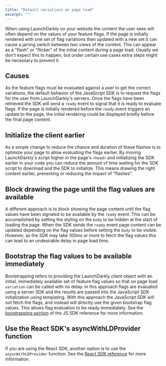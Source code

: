 ```yaml
---
title: "Default variations on page load"
excerpt: ""
---
```

When using LaunchDarkly on your website the content the user sees will often depend on the values of your feature flags. If the page is initially rendered with one set of flag variations then updated with a new set it can cause a jarring switch between two views of the content. This can appear as a "flash" or "flicker" of the initial content during a page load. Usually we don't expect this to happen, but under certain use cases extra steps might be necessary to prevent it.
## Causes
As the feature flags must be evaluated against a user to get the correct variations, the default behavior of the JavaScript SDK is to request the flags for the user from LaunchDarkly's servers. Once the flags have been retrieved the SDK will send a `ready` event to signal that it is ready to evaluate flags. If the page is initially rendered before the `ready` event triggers an update to the page, the initial rendering could be displayed briefly before the final page content.
## Initialize the client earlier
As a simple change to reduce the chance and duration of these flashes is to optimize your page to allow evaluating the flags earlier. By moving LaunchDarkly's script higher in the page's `<head>` and initializing the SDK earlier in your code you can reduce the amount of time waiting for the SDK script to download and the SDK to initialize. This means drawing the right content earlier, preventing or reducing the impact of "flashes".
## Block drawing the page until the flag values are available
A different approach is to block showing the page content until the flag values have been signaled to be available by the `ready` event. This can be accomplished by setting the styling on the `body` to be hidden at the start of loading the page. When the SDK sends the `ready` event page content can be updated depending on the flag values before setting the `body` to be visible. However, as the SDK may take 100ms or more to fetch the flag values this can lead to an undesirable delay in page load time.
## Bootstrap the flag values to be available immediately
Bootstrapping refers to providing the LaunchDarkly client object with an initial, immediately available set of feature flag values so that on page load `variation` can be called with no delay. In this approach flags are evaluated using a server SDK and the results are passed into the JavaScript SDK initialization using templating. With this approach the JavaScript SDK will not fetch the flags, and instead will directly use the given bootstrap flag values. This allows flag evaluation to be ready immediately. See the [boostrapping section](https://docs.launchdarkly.com/docs/js-sdk-reference#bootstrapping) of the JS SDK reference for more information.
## Use the React SDK's asyncWithLDProvider function
If you are using the React SDK, another option is to use the `asyncWithLDProvider` function. See the [React SDK reference](https://docs.launchdarkly.com/docs/react-sdk-reference#-asyncwithldprovider-) for more information.